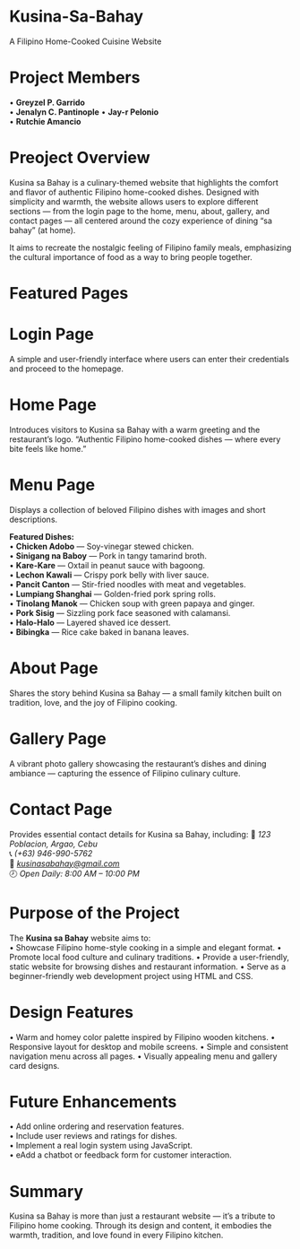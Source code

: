 # Kusina-Sa-Bahay
A Filipino Home-Cooked Cuisine Website


# Project Members
• **Greyzel P. Garrido**  
• **Jenalyn C. Pantinople** 
• **Jay-r Pelonio**  
• **Rutchie Amancio**


# Preoject Overview
Kusina sa Bahay is a culinary-themed website that highlights the comfort and flavor of authentic Filipino home-cooked dishes. Designed with simplicity and warmth, the website allows users to explore different sections — from the login page to the home, menu, about, gallery, and contact pages — all centered around the cozy experience of dining “sa bahay” (at home).

It aims to recreate the nostalgic feeling of Filipino family meals, emphasizing the cultural importance of food as a way to bring people together.

# Featured Pages

# Login Page
A simple and user-friendly interface where users can enter their credentials and proceed to the homepage.

# Home Page
Introduces visitors to Kusina sa Bahay with a warm greeting and the restaurant’s logo.
“Authentic Filipino home-cooked dishes — where every bite feels like home.”

# Menu Page
Displays a collection of beloved Filipino dishes with images and short descriptions.  

**Featured Dishes:**  
• **Chicken Adobo** — Soy-vinegar stewed chicken.  
• **Sinigang na Baboy** — Pork in tangy tamarind broth.  
• **Kare-Kare** — Oxtail in peanut sauce with bagoong.  
• **Lechon Kawali** — Crispy pork belly with liver sauce.  
• **Pancit Canton** — Stir-fried noodles with meat and vegetables.  
• **Lumpiang Shanghai** — Golden-fried pork spring rolls.  
• **Tinolang Manok** — Chicken soup with green papaya and ginger.  
• **Pork Sisig** — Sizzling pork face seasoned with calamansi.  
• **Halo-Halo** — Layered shaved ice dessert.  
• **Bibingka** — Rice cake baked in banana leaves.  

# About Page
Shares the story behind Kusina sa Bahay — a small family kitchen built on tradition, love, and the joy of Filipino cooking.

# Gallery Page
A vibrant photo gallery showcasing the restaurant’s dishes and dining ambiance — capturing the essence of Filipino culinary culture.

# Contact Page
Provides essential contact details for Kusina sa Bahay, including:
📍 *123 Poblacion, Argao, Cebu*  
📞 *(+63) 946-990-5762*  
📧 *kusinasabahay@gmail.com*  
🕗 *Open Daily: 8:00 AM – 10:00 PM*  


# Purpose of the Project
The **Kusina sa Bahay** website aims to:  
• Showcase Filipino home-style cooking in a simple and elegant format.
• Promote local food culture and culinary traditions.
• Provide a user-friendly, static website for browsing dishes and restaurant information.
• Serve as a beginner-friendly web development project using HTML and CSS.

# Design Features
• Warm and homey color palette inspired by Filipino wooden kitchens.
• Responsive layout for desktop and mobile screens.
• Simple and consistent navigation menu across all pages.
• Visually appealing menu and gallery card designs.

# Future Enhancements
• Add online ordering and reservation features.  
• Include user reviews and ratings for dishes.  
• Implement a real login system using JavaScript.  
• eAdd a chatbot or feedback form for customer interaction.  

# Summary
Kusina sa Bahay is more than just a restaurant website — it’s a tribute to Filipino home cooking. Through its design and content, it embodies the warmth, tradition, and love found in every Filipino kitchen.